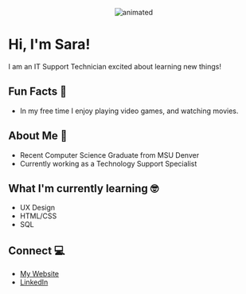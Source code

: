 <p align="center">
  <img src="https://user-images.githubusercontent.com/48772837/179277317-3a27d3ad-c29c-41be-be68-c0112c59248c.gif" alt="animated" />
</p>


# Hi, I'm Sara!

<!--
**saraCharlese/saraCharlese** is a ✨ _special_ ✨ repository because its `README.md` (this file) appears on your GitHub profile.

Here are some ideas to get you started:

- 🔭 I’m currently working on ...
- 🌱 I’m currently learning ...
- 👯 I’m looking to collaborate on ...
- 🤔 I’m looking for help with ...
- 💬 Ask me about ...
- 📫 How to reach me: ...
- 😄 Pronouns: ...
- ⚡ Fun fact: ...
-->

I am an IT Support Technician excited about learning new things!

## Fun Facts 🥳
  - In my free time I enjoy playing video games, and watching movies.

## About Me 🧐
  - Recent Computer Science Graduate from MSU Denver
  - Currently working as a Technology Support Specialist

## What I'm currently learning 🤓
  - UX Design 
  - HTML/CSS
  - SQL

## Connect 💻
  - [My Website](https://saraatonin.tech/)
  - [LinkedIn](https://linkedin.com/in/sara-white22) 
